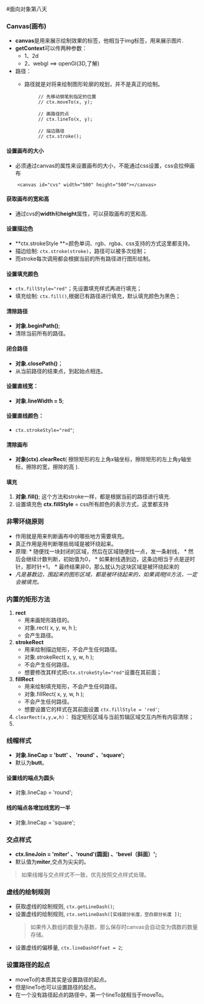 #面向对象第八天
### Canvas(画布)
- **canvas**是用来展示绘制效果的标签，他相当于img标签，用来展示图片.
- **getContext**可以传两种参数：
    - 1、2d
    - 2、webgl ==> openGl(3D,了解)
- 路径：
    - 路径就是对将来绘制图形轮廓的规划，并不是真正的绘制。
     
       ```
            // 先移动钢笔到指定的位置
            // ctx.moveTo(x, y);
      
            // 画路径的点
            // ctx.lineTo(x, y);

            // 描边路径
            // ctx.stroke();
       ```
#### 设置画布的大小
- 必须通过canvas的属性来设置画布的大小，不能通过css设置，css会拉伸画布
```
    <canvas id="cvs" width="500" height="500"></canvas>
```
#### 获取画布的宽和高
- 通过cvs的**width**和**height**属性，可以获取画布的宽和高.
#### 设置描边色
- **ctx.strokeStyle **=颜色单词、rgb、rgba、css支持的方式这里都支持。
- 描边绘制: `ctx.stroke(stroke)`，路径可以被多次绘制；
- 而stroke每次调用都会根据当前的所有路径进行图形绘制。
#### 设置填充颜色
- `ctx.fillStyle="red"`；先设置填充样式再进行填充；
- 填充绘制: `ctx.fill()`,根据已有路径进行填充，默认填充颜色为黑色；
#### 清除路径 
- **对象.beginPath()**;
- 清除当前所有的路径。
#### 闭合路径
- **对象.closePath()**；
- 从当前路径的结束点，到起始点相连。
#### 设置直线宽：
- **对象.lineWidth = 5**;
#### 设置直线颜色：
- `ctx.strokeStyle="red"`;
#### 清除画布
- **对象(ctx).clearRect**( 擦除矩形的左上角x轴坐标，擦除矩形的左上角y轴坐标，擦除的宽，擦除的高 ).
#### 填充
1. **对象.fill()**;
   这个方法和stroke一样，都是根据当前的路径进行填充.
2. 设置填充色
   **ctx.fillStyle** = css所有颜色的表示方式，这里都支持

### 非零环绕原则
- 作用就是用来判断画布中的哪些地方需要填充。
- 真正作用是用判断哪些局域是被环绕起来。
- 原理:
       * 随便找一块封闭的区域，然后在区域随便找一点，发一条射线，
       * 然后会继续计数判断，初始值为0，
       * 如果射线遇到边，这条边相当于点是逆时针，那时针+1，
       * 最终结果非0，那么就认为这块区域是被环绕起来的
- *凡是基数边，围起来的图形区域，都是被环绕起来的，如果调用fill方法，一定会被填充。*

### 内置的矩形方法
1. **rect**
    - 用来画矩形路径的。
    - 对象.rect( x, y, w, h );
    - 会产生路径。
2. **strokeRect**
    - 用来绘制描边矩形，不会产生任何路径。
    - 对象.strokeRect( x, y, w, h );
    - 不会产生任何路径。
    - 想要修改其样式把`ctx.strokeStyle="red"`设置在其前面；
3. **fillRect**
    - 用来绘制填充矩形，不会产生任何路径。
    - 对象.fillRect( x, y, w, h );
    - 不会产生任何路径。
    - 想要设置它的样式在其前面设置  `ctx.fillStyle = 'red'`;
4.  `clearRect(x,y,w,h)`：
    指定矩形区域与当前剪辑区域交互内所有内容清除；
5. 
### 线帽样式
- **对象.lineCap = 'butt' 、 'round' 、'square';**
- 默认为**butt**。
#### 设置线的端点为圆头
- 对象.lineCap = 'round';
#### 线的端点各增加线宽的一半
- 对象.lineCap = 'square';

### 交点样式
- **ctx.lineJoin = 'miter' 、'round'(圆面) 、'bevel（斜面）';**
- 默认值为**miter**,交点为尖尖的。
> 如果线帽与交点样式不一致，优先按照交点样式处理。

### 虚线的绘制规则
- 获取虚线的绘制规则, `ctx.getLineDash()`;
- 设置虚线的绘制规则, `ctx.setLineDash([实线部分长度，空白部分长度 ])`;
    > 如果传入数组的数量为基数，那么保存时canvas会自动变为偶数的数量存储。
- 设置虚线的偏移量, `ctx.lineDashOffset = 2`; 

### 设置路径的起点
- moveTo的本质其实是设置路径的起点。
- 但是lineTo也可以设置路径的起点。
- 在一个没有路径起点的路径中，第一个lineTo就相当于moveTo。
